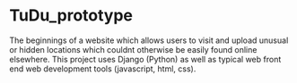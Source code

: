 # TuDu_prototype
 
The beginnings of a website which allows users to visit and upload unusual or hidden locations which couldnt otherwise be easily found online elsewhere. This project uses Django (Python) as well as typical web front end web development tools (javascript, html, css).
